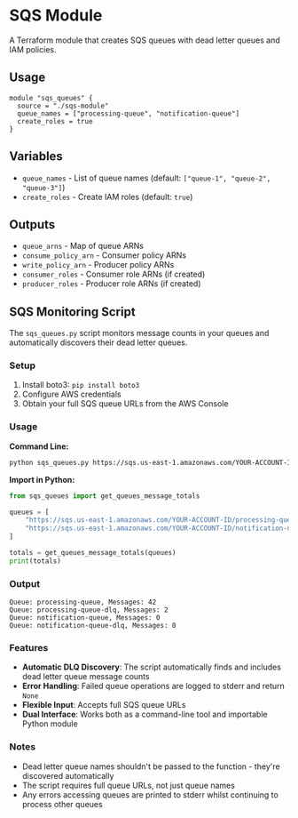 # SQS Module

A Terraform module that creates SQS queues with dead letter queues and IAM policies.

## Usage

```hcl
module "sqs_queues" {
  source = "./sqs-module"
  queue_names = ["processing-queue", "notification-queue"]
  create_roles = true
}
```

## Variables

- `queue_names` - List of queue names (default: `["queue-1", "queue-2", "queue-3"]`)
- `create_roles` - Create IAM roles (default: `true`)

## Outputs

- `queue_arns` - Map of queue ARNs
- `consume_policy_arn` - Consumer policy ARNs
- `write_policy_arn` - Producer policy ARNs
- `consumer_roles` - Consumer role ARNs (if created)
- `producer_roles` - Producer role ARNs (if created)

## SQS Monitoring Script

The `sqs_queues.py` script monitors message counts in your queues and automatically discovers their dead letter queues.

### Setup

1. Install boto3: `pip install boto3`
2. Configure AWS credentials
3. Obtain your full SQS queue URLs from the AWS Console

### Usage

**Command Line:**
```bash
python sqs_queues.py https://sqs.us-east-1.amazonaws.com/YOUR-ACCOUNT-ID/queue-1 https://sqs.us-east-1.amazonaws.com/YOUR-ACCOUNT-ID/queue-2
```

**Import in Python:**
```python
from sqs_queues import get_queues_message_totals

queues = [
    "https://sqs.us-east-1.amazonaws.com/YOUR-ACCOUNT-ID/processing-queue",
    "https://sqs.us-east-1.amazonaws.com/YOUR-ACCOUNT-ID/notification-queue"
]

totals = get_queues_message_totals(queues)
print(totals)
```

### Output

```
Queue: processing-queue, Messages: 42
Queue: processing-queue-dlq, Messages: 2
Queue: notification-queue, Messages: 0
Queue: notification-queue-dlq, Messages: 0
```

### Features

- **Automatic DLQ Discovery**: The script automatically finds and includes dead letter queue message counts
- **Error Handling**: Failed queue operations are logged to stderr and return `None`
- **Flexible Input**: Accepts full SQS queue URLs
- **Dual Interface**: Works both as a command-line tool and importable Python module

### Notes

- Dead letter queue names shouldn't be passed to the function - they're discovered automatically
- The script requires full queue URLs, not just queue names
- Any errors accessing queues are printed to stderr whilst continuing to process other queues